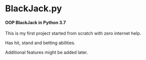 # BlackJack.py
#### OOP BlackJack in Python 3.7
This is my first project started from scratch with zero internet help.

Has hit, stand and betting abilities.

Additional features might be added later.
